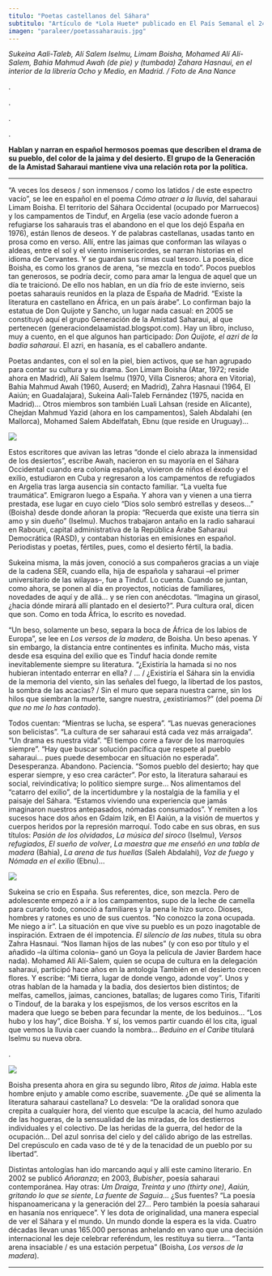 ```yaml
---
titulo: "Poetas castellanos del Sáhara"
subtitulo: "Artículo de *Lola Huete* publicado en El País Semanal el 24 de marzo de 2013. "
imagen: "paraleer/poetassaharauis.jpg"
---
```

_Sukeina Aali-Taleb, Alí Salem Iselmu, Limam Boisha, Mohamed Alí Alí-Salem, Bahia Mahmud Awah (de pie) y (tumbada) Zahara Hasnaui, en el interior de la librería Ocho y Medio, en Madrid. / Foto de Ana Nance_

.

.

.

.

**Hablan y narran en español hermosos poemas que describen el drama de su pueblo, del color de la jaima y del desierto. El grupo de la Generación de la Amistad Saharaui mantiene viva una relación rota por la política.**

* * *

“A veces los deseos / son inmensos / como los latidos / de este espectro vacío”, se lee en español en el poema _Cómo atraer a la lluvia_, del saharaui Limam Boisha. El territorio del Sáhara Occidental (ocupado por Marruecos) y los campamentos de Tinduf, en Argelia (ese vacío adonde fueron a refugiarse los saharauis tras el abandono en el que los dejó España en 1976), están llenos de deseos. Y de palabras castellanas, usadas tanto en prosa como en verso. Allí, entre las jaimas que conforman las wilayas o aldeas, entre el sol y el viento inmisericordes, se narran historias en el idioma de Cervantes. Y se guardan sus rimas cual tesoro. La poesía, dice Boisha, es como los granos de arena, “se mezcla en todo”. Pocos pueblos tan generosos, se podría decir, como para amar la lengua de aquel que un día te traicionó. De ello nos hablan, en un día frío de este invierno, seis poetas saharauis reunidos en la plaza de España de Madrid. “Existe la literatura en castellano en África, en un país árabe”. Lo confirman bajo la estatua de Don Quijote y Sancho, un lugar nada casual: en 2005 se constituyó aquí el grupo Generación de la Amistad Saharaui, al que pertenecen (generaciondelaamistad.blogspot.com). Hay un libro, incluso, muy a cuento, en el que algunos han participado: _Don Quijote, el azri de la badia saharaui_. El azri, en hasanía, es el caballero andante.

Poetas andantes, con el sol en la piel, bien activos, que se han agrupado para contar su cultura y su drama. Son Limam Boisha (Atar, 1972; reside ahora en Madrid), Alí Salem Iselmu (1970, Villa Cisneros; ahora en Vitoria), Bahia Mahmud Awah (1960, Auserd; en Madrid), Zahra Hasnaui (1964, El Aaiún; en Guadalajara), Sukeina Aali-Taleb Fernández (1975, nacida en Madrid)… Otros miembros son también Luali Lahsan (reside en Alicante), Chejdan Mahmud Yazid (ahora en los campamentos), Saleh Abdalahi (en Mallorca), Mohamed Salem Abdelfatah, Ebnu (que reside en Uruguay)…

![](/attachments/0000/1013/bahia.jpg)

Estos escritores que avivan las letras “donde el cielo abraza la inmensidad de los desiertos”, escribe Awah, nacieron en su mayoría en el Sáhara Occidental cuando era colonia española, vivieron de niños el éxodo y el exilio, estudiaron en Cuba y regresaron a los campamentos de refugiados en Argelia tras larga ausencia sin contacto familiar. “La vuelta fue traumática”. Emigraron luego a España. Y ahora van y vienen a una tierra prestada, ese lugar en cuyo cielo “Dios solo sembró estrellas y deseos…” (Boisha) desde donde añoran la propia: “Recuerda que existe una tierra sin amo y sin dueño” (Iselmu). Muchos trabajaron antaño en la radio saharaui en Rabouni, capital administrativa de la República Árabe Saharaui Democrática (RASD), y contaban historias en emisiones en español. Periodistas y poetas, fértiles, pues, como el desierto fértil, la badia.

Sukeina misma, la más joven, conoció a sus compañeros gracias a un viaje de la cadena SER, cuando ella, hija de española y saharaui –el primer universitario de las wilayas–, fue a Tinduf. Lo cuenta. Cuando se juntan, como ahora, se ponen al día en proyectos, noticias de familiares, novedades de aquí y de allá… y se ríen con anécdotas. “Imagina un girasol, ¿hacia dónde mirará allí plantado en el desierto?”. Pura cultura oral, dicen que son. Como en toda África, lo escrito es novedad.

“Un beso, solamente un beso, separa la boca de África de los labios de Europa”, se lee en _Los versos de la madera_, de Boisha. Un beso apenas. Y sin embargo, la distancia entre continentes es infinita. Mucho más, vista desde esa esquina del exilio que es Tinduf hacia donde remite inevitablemente siempre su literatura. “¿Existiría la hamada si no nos hubieran intentado enterrar en ella? / … / ¿Existiría el Sáhara sin la envidia de la memoria del viento, sin las señales del fuego, la libertad de los pastos, la sombra de las acacias? / Sin el muro que separa nuestra carne, sin los hilos que siembran la muerte, sangre nuestra, ¿existiríamos?” (del poema _Di que no me lo has contado_).

Todos cuentan: “Mientras se lucha, se espera”. “Las nuevas generaciones son belicistas”. “La cultura de ser saharaui está cada vez más arraigada”. “Un drama es nuestra vida”. “El tiempo corre a favor de los marroquíes siempre”. “Hay que buscar solución pacífica que respete al pueblo saharaui… pues puede desembocar en situación no esperada”. Desesperanza. Abandono. Paciencia. “Somos pueblo del desierto; hay que esperar siempre, y eso crea carácter”. Por esto, la literatura saharaui es social, reivindicativa; lo político siempre surge… Nos alimentamos del “catarro del exilio”, de la incertidumbre y la nostalgia de la familia y el paisaje del Sáhara. “Estamos viviendo una experiencia que jamás imaginaron nuestros antepasados, nómadas consumados”. Y remiten a los sucesos hace dos años en Gdaim Izik, en El Aaiún, a la visión de muertos y cuerpos heridos por la represión marroquí. Todo cabe en sus obras, en sus títulos: _Pasión de los olvidados_, _La música del siroco_ (Iselmu), _Versos refugiados_, _El sueño de volver_, _La maestra que me enseñó en una tabla de madera_ (Bahia), _La arena de tus huellas_ (Saleh Abdalahi), _Voz de fuego_ y _Nómada en el exilio_ (Ebnu)…

![](/attachments/0000/1015/sukeina.jpg)

Sukeina se crio en España. Sus referentes, dice, son mezcla. Pero de adolescente empezó a ir a los campamentos, supo de la leche de camella para curarlo todo, conoció a familiares y la pena le hizo surco. Dioses, hombres y ratones es uno de sus cuentos. “No conozco la zona ocupada. Me niego a ir”. La situación en que vive su pueblo es un pozo inagotable de inspiración. Extraen de él impotencia. _El silencio de las nubes_, titula su obra Zahra Hasnaui. “Nos llaman hijos de las nubes” (y con eso por título y el añadido –la última colonia– ganó un Goya la película de Javier Bardem hace nada). Mohamed Alí Alí-Salem, quien se ocupa de cultura en la delegación saharaui, participó hace años en la antología También en el desierto crecen flores. Y escribe: “Mi tierra, lugar de donde vengo, adonde voy”. Unos y otras hablan de la hamada y la badia, dos desiertos bien distintos; de melfas, camellos, jaimas, canciones, batallas; de lugares como Tiris, Tifariti o Tindouf, de la baraka y los espejismos, de los versos escritos en la madera que luego se beben para fecundar la mente, de los beduinos… “Los hubo y los hay”, dice Boisha. Y sí, los vemos partir cuando él los cita, igual que vemos la lluvia caer cuando la nombra… _Beduino en el Caribe_ titulará Iselmu su nueva obra.

.

![](/attachments/0000/1017/Limam.jpg)

Boisha presenta ahora en gira su segundo libro, _Ritos de jaima_. Habla este hombre enjuto y amable como escribe, suavemente. ¿De qué se alimenta la literatura saharaui castellana? Lo desvela: “De la oralidad sonora que crepita a cualquier hora, del viento que esculpe la acacia, del humo azulado de las hogueras, de la sensualidad de las miradas, de los destierros individuales y el colectivo. De las heridas de la guerra, del hedor de la ocupación… Del azul sonrisa del cielo y del cálido abrigo de las estrellas. Del crepúsculo en cada vaso de té y de la tenacidad de un pueblo por su libertad”.

Distintas antologías han ido marcando aquí y allí este camino literario. En 2002 se publicó _Añoranza_; en 2003, _Bubisher_, poesía saharaui contemporánea. Hay otras: _Um Draiga_, _Treinta y uno (thirty one)_, _Aaiún, gritando lo que se siente_, _La fuente de Saguia_... ¿Sus fuentes? “La poesía hispanoamericana y la generación del 27… Pero también la poesía saharaui en hasanía nos enriquece”. Y les dota de originalidad, una manera especial de ver el Sáhara y el mundo. Un mundo donde la espera es la vida. Cuatro décadas llevan unas 165.000 personas anhelando en vano que una decisión internacional les deje celebrar referéndum, les restituya su tierra… “Tanta arena insaciable / es una estación perpetua” (Boisha, _Los versos de la madera_).

* * *

